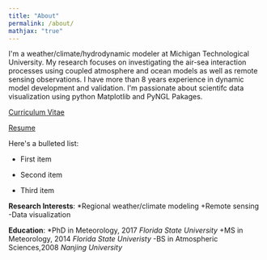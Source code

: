 ```yaml
---
title: "About"
permalink: /about/
mathjax: "true"
---
```


I'm a weather/climate/hydrodynamic modeler at Michigan Technological University. My research focuses on investigating the air-sea interaction processes using coupled atmosphere and ocean models as well as remote sensing observations. I have more than 8 years experience in dynamic model development and validation. I'm passionate about scientifc data visualization using python Matplotlib and PyNGL Pakages.  

[Curriculum Vitae](http://qishiphd.github.io/pdf/QiShi-cv.pdf)

[Resume](http://qishiphd.github.io/pdf/QiShi-resume.pdf)

Here's a bulleted list:
* First item
+ Second item
- Third item

**Research Interests**:
*Regional weather/climate modeling
+Remote sensing
-Data visualization

**Education**:
*PhD in Meteorology, 2017
 *Florida State University*
+MS in Meteorology, 2014
 *Florida State Univeristy*
-BS in Atmospheric Sciences,2008
 *Nanjing University*
